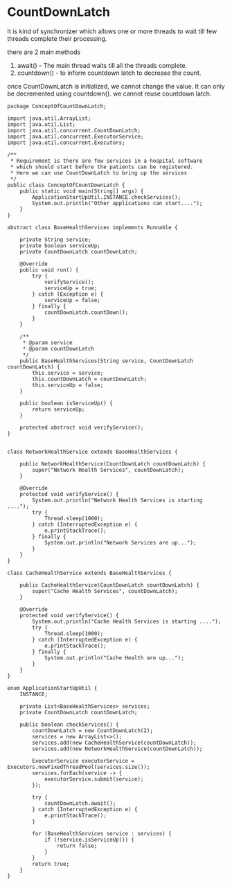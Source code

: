 # CountDownLatch

It is kind of synchronizer which allows one or more threads to wait 
till few threads complete their processing.

there are 2 main methods

1. await() - The main thread waits till all the threads complete.
2. countdown() - to inform countdown latch to decrease the count.

once CountDownLatch is initialized, we cannot change the value. It can only be decremented using 
countdown(). we cannot reuse countdown latch.
    
    package ConceptOfCountDownLatch;
    
    import java.util.ArrayList;
    import java.util.List;
    import java.util.concurrent.CountDownLatch;
    import java.util.concurrent.ExecutorService;
    import java.util.concurrent.Executors;
    
    /**
     * Requirement is there are few services in a hospital software
     * which should start before the patients can be registered.
     * Here we can use CountDownLatch to bring up the services
     */
    public class ConceptOfCountDownLatch {
        public static void main(String[] args) {
            ApplicationStartUpUtil.INSTANCE.checkServices();
            System.out.println("Other applications can start....");
        }
    }
    
    abstract class BaseHealthServices implements Runnable {
    
        private String service;
        private boolean serviceUp;
        private CountDownLatch countDownLatch;
    
        @Override
        public void run() {
            try {
                verifyService();
                serviceUp = true;
            } catch (Exception e) {
                serviceUp = false;
            } finally {
                countDownLatch.countDown();
            }
        }
    
        /**
         * @param service
         * @param countDownLatch
         */
        public BaseHealthServices(String service, CountDownLatch countDownLatch) {
            this.service = service;
            this.countDownLatch = countDownLatch;
            this.serviceUp = false;
        }
    
        public boolean isServiceUp() {
            return serviceUp;
        }
    
        protected abstract void verifyService();
    }
    
    
    class NetworkHealthService extends BaseHealthServices {
    
        public NetworkHealthService(CountDownLatch countDownLatch) {
            super("Network Health Services", countDownLatch);
        }
    
        @Override
        protected void verifyService() {
            System.out.println("Network Health Services is starting ....");
            try {
                Thread.sleep(1000);
            } catch (InterruptedException e) {
                e.printStackTrace();
            } finally {
                System.out.println("Network Services are up...");
            }
        }
    }
    
    class CacheHealthService extends BaseHealthServices {
    
        public CacheHealthService(CountDownLatch countDownLatch) {
            super("Cache Health Services", countDownLatch);
        }
    
        @Override
        protected void verifyService() {
            System.out.println("Cache Health Services is starting ....");
            try {
                Thread.sleep(1000);
            } catch (InterruptedException e) {
                e.printStackTrace();
            } finally {
                System.out.println("Cache Health are up...");
            }
        }
    }
    
    enum ApplicationStartUpUtil {
        INSTANCE;
    
        private List<BaseHealthServices> services;
        private CountDownLatch countDownLatch;
    
        public boolean checkServices() {
            countDownLatch = new CountDownLatch(2);
            services = new ArrayList<>();
            services.add(new CacheHealthService(countDownLatch));
            services.add(new NetworkHealthService(countDownLatch));
    
            ExecutorService executorService = Executors.newFixedThreadPool(services.size());
            services.forEach(service -> {
                executorService.submit(service);
            });
    
            try {
                countDownLatch.await();
            } catch (InterruptedException e) {
                e.printStackTrace();
            }
    
            for (BaseHealthServices service : services) {
                if (!service.isServiceUp()) {
                    return false;
                }
            }
            return true;
        }
    }
